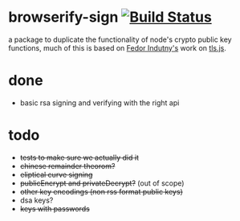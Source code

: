 browserify-sign [![Build Status](https://travis-ci.org/crypto-browserify/browserify-sign.svg)](https://travis-ci.org/crypto-browserify/browserify-sign)
===

a package to duplicate the functionality of node's crypto public key functions, much of this is based on [Fedor Indutny's](https://github.com/indutny) work on [tls.js](https://github.com/indutny/tls.js).

# done

- basic rsa signing and verifying with the right api

# todo

- ~~tests to make sure we actually did it~~
- ~~chinese remainder theorom?~~
- ~~eliptical curve signing~~
- ~~publicEncrypt and privateDecrypt?~~ (out of scope)
- ~~other key encodings (non rss format public keys)~~
- dsa keys?
- ~~keys with passwords~~